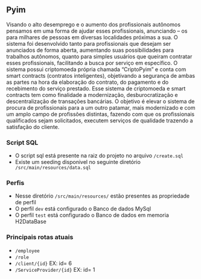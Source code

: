 ## Pyim 

Visando o alto desemprego e o aumento dos profissionais autônomos pensamos em uma forma de ajudar esses profissionais, anunciando – os para milhares de pessoas em diversas localidades próximas a sua. O sistema foi desenvolvido tanto para profissionais que desejam ser anunciados de forma aberta, aumentando suas possibilidades para trabalhos autônomos, quanto para simples usuários que queiram contratar esses profissionais, facilitando a busca por serviço em específico.
O sistema possui criptomoeda própria chamada “CriptoPyim” e conta com smart contracts (contratos inteligentes), objetivando a segurança de ambas as partes na hora da elaboração do contrato, do pagamento e do recebimento do serviço prestado. Esse sistema de criptomoeda e smart contracts tem como finalidade a modernização, desburocratização e descentralização de transações bancárias.
O objetivo é elevar o sistema de procura de profissionais para a um outro patamar, mais modernizado e com um amplo campo de profissões distintas, fazendo com que os profissionais qualificados sejam solicitados, executem serviços de qualidade trazendo a satisfação do cliente.

### Script SQL
- O script sql está presente na raiz do projeto no arquivo ```/create.sql```
- Existe um seeding disponivel no seguinte diretório ``` /src/main/resources/data.sql```

### Perfis
- Nesse diretório ```/src/main/resources/``` estão presentes as propriedade de perfil 
- O perfil ```dev``` está configurado o Banco de dados MySql
- O perfil ```test``` está configurado o Banco de dados em memoria H2DataBase

### Principais rotas atuais 
- ```/employee```
- ```/role```
- ```/client/{id}``` EX: id= 6
- ```/ServiceProvider/{id}``` EX: id= 1
